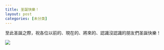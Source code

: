 ```yaml
---
title: 圣誕快樂！
layout: post
categories: [未分类]
---
```

至此圣誕之際，祝各位以前的、現在的、將來的、認識沒認識的朋友們圣誕快樂！

![][1]

 [1]: http://www.panoramio.com/photos/original/6654789.jpg

